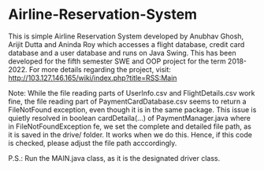 # Airline-Reservation-System
This is simple Airline Reservation System developed by Anubhav Ghosh, Arijit Dutta and Aninda Roy which accesses a flight database, credit card database and a user database and runs on Java Swing. This has been developed for the fifth semester SWE and OOP project for the term 2018-2022. For more details regarding the project, visit: http://103.127.146.165/wiki/index.php?title=RSS:Main

Note: While the file reading parts of UserInfo.csv and FlightDetails.csv work fine, the file reading part of PaymentCardDatabase.csv seems to return a FileNotFound exception, even though it is in the same package. This issue is quietly resolved in boolean cardDetaila(...) of PaymentManager.java where in FileNotFoundException fe, we set the complete and detailed file path, as it is saved in the drive/ folder. It works when we do this. Hence, if this code is checked, please adjust the file path acccordingly. 

P.S.: Run the MAIN.java class, as it is the designated driver class.
